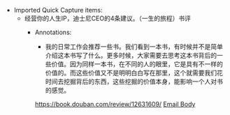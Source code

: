 - Imported Quick Capture items:
    - 经营你的人生IP，迪士尼CEO的4条建议。（一生的旅程）书评
        - Annotations:
          
          * 我的日常工作会推荐一些书。我们看到一本书，有时候并不是简单介绍这本书写了什么。更多时候，大家需要去思考这本书背后的一些价值。因为同样一本书，在不同的人的眼里，它是具有不一样的价值的。而这些价值又不是明明白白写在那里，这个就需要我们花时间去挖掘背后的东西，这些挖掘的价值本身，能影响一个人对书的感觉。
          
          
          
          https://book.douban.com/review/12631609/ [Email Body](https://files.todoist.com/EHU_RaJUzI7YSFOPMTcQ7Ca_cq1eowp5eFZcBTlhJeNKRI2qZjrCv9sgMhqH2_xJ/by/21878347/as/file.html)
